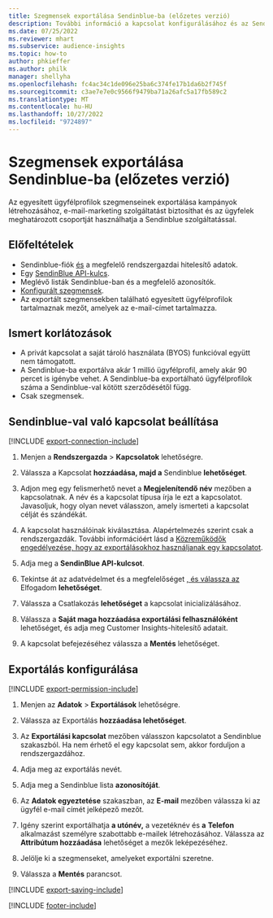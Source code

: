 ```yaml
---
title: Szegmensek exportálása Sendinblue-ba (előzetes verzió)
description: További információ a kapcsolat konfigurálásához és az Sendinblue-ba való exportáláshoz.
ms.date: 07/25/2022
ms.reviewer: mhart
ms.subservice: audience-insights
ms.topic: how-to
author: phkieffer
ms.author: philk
manager: shellyha
ms.openlocfilehash: fc4ac34c1de096e25ba6c374fe17b1da6b2f745f
ms.sourcegitcommit: c3ae7e7e0c9566f9479ba71a26afc5a17fb589c2
ms.translationtype: MT
ms.contentlocale: hu-HU
ms.lasthandoff: 10/27/2022
ms.locfileid: "9724897"
---
```

# <a name="export-segments-to-sendinblue-preview"></a>Szegmensek exportálása Sendinblue-ba (előzetes verzió)

Az egyesített ügyfélprofilok szegmenseinek exportálása kampányok létrehozásához, e-mail-marketing szolgáltatást biztosíthat és az ügyfelek meghatározott csoportját használhatja a Sendinblue szolgáltatással.

## <a name="prerequisites"></a>Előfeltételek

- Sendinblue-fiók [és](https://www.sendinblue.com/) a megfelelő rendszergazdai hitelesítő adatok.
- Egy [SendinBlue API-kulcs](https://developers.sendinblue.com/docs/getting-started#:~:text=Get%20your%20API%20key&text=You%20can%20create%20one%20from,your%20settings%20This%20API%20key).
- Meglévő listák Sendinblue-ban és a megfelelő azonosítók.
- [Konfigurált szegmensek](segments.md).
- Az exportált szegmensekben található egyesített ügyfélprofilok tartalmaznak mezőt, amelyek az e-mail-címet tartalmazza.

## <a name="known-limitations"></a>Ismert korlátozások

- A privát kapcsolat a saját tároló használata (BYOS) funkcióval együtt nem támogatott.
- A Sendinblue-ba exportálva akár 1 millió ügyfélprofil, amely akár 90 percet is igénybe vehet. A Sendinblue-ba exportálható ügyfélprofilok száma a Sendinblue-val kötött szerződésétől függ.
- Csak szegmensek.

## <a name="set-up-connection-to-sendinblue"></a>Sendinblue-val való kapcsolat beállítása

[!INCLUDE [export-connection-include](includes/export-connection-admn.md)]

1. Menjen a **Rendszergazda** > **Kapcsolatok** lehetőségre.

1. Válassza a Kapcsolat **hozzáadása, majd a** Sendinblue **lehetőséget**.

1. Adjon meg egy felismerhető nevet a **Megjelenítendő név** mezőben a kapcsolatnak. A név és a kapcsolat típusa írja le ezt a kapcsolatot. Javasoljuk, hogy olyan nevet válasszon, amely ismerteti a kapcsolat célját és szándékát.

1. A kapcsolat használóinak kiválasztása. Alapértelmezés szerint csak a rendszergazdák. További információért lásd a [Közreműködők engedélyezése, hogy az exportálásokhoz használjanak egy kapcsolatot](connections.md#allow-contributors-to-use-a-connection-for-exports).

1. Adja meg a **SendinBlue API-kulcsot**.

1. Tekintse át az adatvédelmet és a megfelelőséget [, és válassza az](connections.md#data-privacy-and-compliance) Elfogadom **lehetőséget**.

1. Válassza a Csatlakozás **lehetőséget** a kapcsolat inicializálásához.

1. Válassza a **Saját maga hozzáadása exportálási felhasználóként** lehetőséget, és adja meg Customer Insights-hitelesítő adatait.

1. A kapcsolat befejezéséhez válassza a **Mentés** lehetőséget.

## <a name="configure-an-export"></a>Exportálás konfigurálása

[!INCLUDE [export-permission-include](includes/export-permission.md)]

1. Menjen az **Adatok** > **Exportálások** lehetőségre.

1. Válassza az Exportálás **hozzáadása lehetőséget**.

1. Az **Exportálási kapcsolat** mezőben válasszon kapcsolatot a Sendinblue szakaszból. Ha nem érhető el egy kapcsolat sem, akkor forduljon a rendszergazdához.

1. Adja meg az exportálás nevét.

1. Adja meg a Sendinblue lista **azonosítóját**.

1. Az **Adatok egyeztetése** szakaszban, az **E-mail** mezőben válassza ki az ügyfél e-mail címét jelképező mezőt.

1. Igény szerint exportálhatja **a utónév,** a vezetéknév és **a** **Telefon** alkalmazást személyre szabottabb e-mailek létrehozásához. Válassza az **Attribútum hozzáadása** lehetőséget a mezők leképezéséhez.

1. Jelölje ki a szegmenseket, amelyeket exportálni szeretne.

1. Válassza a **Mentés** parancsot.

[!INCLUDE [export-saving-include](includes/export-saving.md)]

[!INCLUDE [footer-include](includes/footer-banner.md)]
